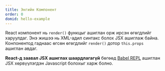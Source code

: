 ```yaml
---
title: Энгийн Компонент
order: 0
domid: hello-example
---
```


React компонент нь `render()` функцыг ашиглан орж ирсэн ѳгѳгдлийг харуулдаг. Энэ жишээ нь XML-адил синтакс болох JSX ашиглаж байна. Конпонентод гаднаас ѳгсѳн ѳгѳгдлийг `render()` дотор `this.props` ашиглан авдаг.

**React-д заавал JSX ашиглах шаардлагагүй** бѳгѳѳд [Babel REPL](babel://es5-syntax-example) ашиглан JSX хѳрвүүлэгдэн Javascript болохыг харж болно.
